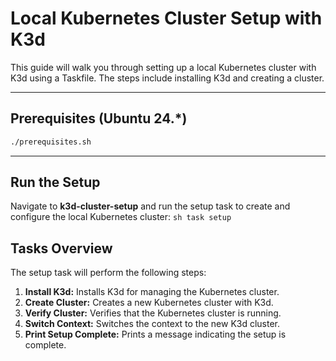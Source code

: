 # Local Kubernetes Cluster Setup with K3d

This guide will walk you through setting up a local Kubernetes cluster with K3d using a Taskfile. The steps include installing K3d and creating a cluster.

---

## Prerequisites (Ubuntu 24.*)

```sh
./prerequisites.sh

```

---

## Run the Setup

Navigate to **k3d-cluster-setup** and run the setup task to create and configure the local Kubernetes cluster:
    ```sh
    task setup
    ```

## Tasks Overview

The setup task will perform the following steps:

1. **Install K3d:** Installs K3d for managing the Kubernetes cluster.
2. **Create Cluster:** Creates a new Kubernetes cluster with K3d.
3. **Verify Cluster:** Verifies that the Kubernetes cluster is running.
4. **Switch Context:** Switches the context to the new K3d cluster.
5. **Print Setup Complete:** Prints a message indicating the setup is complete.
